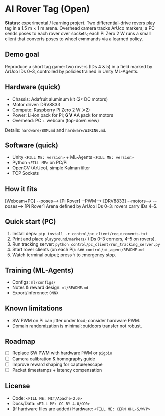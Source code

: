 # AI Rover Tag (Open)

**Status:** experimental / learning project. Two differential-drive rovers play tag in a 1.5 m × 1 m arena. Overhead camera tracks ArUco markers; a PC sends poses to each rover over sockets; each Pi Zero 2 W runs a small client that converts poses to wheel commands via a learned policy.

## Demo goal
Reproduce a short tag game: two rovers (IDs 4 & 5) in a field marked by ArUco IDs 0–3, controlled by policies trained in Unity ML‑Agents.

## Hardware (quick)
- Chassis: Adafruit aluminum kit (2× DC motors)
- Motor driver: DRV8833
- Compute: Raspberry Pi Zero 2 W (×2)
- Power: Li‑ion pack for Pi; **6 V** AA pack for motors
- Overhead: PC + webcam (top-down view)

Details: `hardware/BOM.md` and `hardware/WIRING.md`.

## Software (quick)
- Unity `<FILL ME: version>` + ML‑Agents `<FILL ME: version>`
- Python `<FILL ME>` on PC/Pi
- OpenCV (ArUco), simple Kalman filter
- TCP Sockets

## How it fits
[Webcam+PC] --poses--> [Pi Rover] --PWM--> [DRV8833] --motors-->
--poses--> [Pi Rover]
Arena defined by ArUco IDs 0–3; rovers carry IDs 4–5.


## Quick start (PC)
1. Install deps: `pip install -r control/pc_client/requirements.txt`
2. Print and place `playground/markers/` (IDs 0–3 corners, 4–5 on rovers).
3. Run tracking server: `python control/pc_client/run_tracking_server.py`
4. Start rover clients (on each Pi): see `control/pi_agent/README.md`
5. Watch terminal output; press `Y` to emergency stop.

## Training (ML‑Agents)
- Configs: `ml/configs/`
- Notes & reward design: `ml/README.md`
- Export/inference: `ONNX`

## Known limitations
- SW PWM on Pi can jitter under load; consider hardware PWM.
- Domain randomization is minimal; outdoors transfer not robust.

## Roadmap
- [ ] Replace SW PWM with hardware PWM or `pigpio`
- [ ] Camera calibration & homography guide
- [ ] Improve reward shaping for capture/escape
- [ ] Packet timestamps + latency compensation

## License
- Code: `<FILL ME: MIT/Apache-2.0>`
- Docs/Data: `<FILL ME: CC BY 4.0/CC0>`
- (If hardware files are added) Hardware: `<FILL ME: CERN OHL-S/W/P>`
